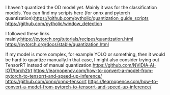 I haven't quantized the OD model yet. Mainly it was for the classification models. You can find my scripts here (for onnx and pytorch quantization):https://github.com/pytholic/quantization_guide_scripts
https://github.com/pytholic/window_detection

I followed these links mainly:https://pytorch.org/tutorials/recipes/quantization.html
https://pytorch.org/docs/stable/quantization.html

If my model is more complex, for example YOLO or something, then it would be hard to quantize manually.In that case, I might also consider trying out TensorRT instead of manual quantization.https://github.com/NVIDIA-AI-IOT/torch2trt
https://learnopencv.com/how-to-convert-a-model-from-pytorch-to-tensorrt-and-speed-up-inference/
https://github.com/onnx/onnx-tensorrt
https://learnopencv.com/how-to-convert-a-model-from-pytorch-to-tensorrt-and-speed-up-inference/

